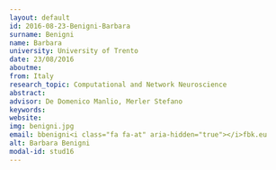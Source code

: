 ```yaml
---
layout: default 
id: 2016-08-23-Benigni-Barbara
surname: Benigni
name: Barbara
university: University of Trento
date: 23/08/2016
aboutme: 
from: Italy
research_topic: Computational and Network Neuroscience
abstract: 
advisor: De Domenico Manlio, Merler Stefano
keywords: 
website: 
img: benigni.jpg
email: bbenigni<i class="fa fa-at" aria-hidden="true"></i>fbk.eu
alt: Barbara Benigni
modal-id: stud16
---
```

